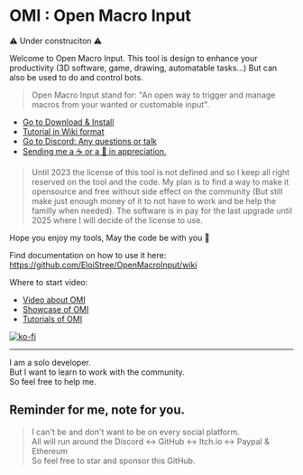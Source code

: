 # OMI : Open Macro Input  

⚠️ Under construciton ⚠️


Welcome to Open Macro Input.
This tool is design to enhance your productivity (3D software, game, drawing, automatable tasks...)
But can also be used to do and control bots. 

> Open Macro Input stand for: "An open way to trigger and manage macros from your wanted or customable input".

- [Go to Download & Install](https://openmacroinput.itch.io)
- [Tutorial in Wiki format](Wiki/Home)
- [Go to Discord: Any questions or talk](http://eloistree.page.link/talk)
- [Sending me a ☕ or a  🍺 in appreciation.](https://ko-fi.com/E1E21QCY5)

> Until 2023 the license of this tool is not defined and so I keep all right reserved on the tool and the code.
> My plan is to find a way to make it opensource and free without side effect on the community
> (But still make just enough money of it to not have to work and be help the familly when needed).
> The software is in pay for the last upgrade until 2025 where I will decide of the license to use.  
   
Hope you enjoy my tools, May the code be with you 🤘  

Find documentation on how to use it here:   
https://github.com/EloiStree/OpenMacroInput/wiki

Where to start video:
- [Video about OMI](https://odysee.com/@openmacroinput:1)
- [Showcase of OMI](https://open.lbry.com/@OpenMacroInputShowcase:5?r=9YPX9F8o7UYdBrFgBpqX3KVzcwnWpueG)
- [Tutorials of OMI](https://open.lbry.com/@OpenMacroInputHowToUse:f?r=9YPX9F8o7UYdBrFgBpqX3KVzcwnWpueG)
  
[![ko-fi](https://ko-fi.com/img/githubbutton_sm.svg)](https://ko-fi.com/E1E21QCY5)  

-------------------------------------------------

I am a solo developer.    
But I want to learn to work with the community.  
So feel free to help me.  

## Reminder for me, note for you.
> I can't be and don't want to be on every social platform.    
> All will run around the Discord <-> GitHub <-> Itch.io <-> Paypal & Ethereum  
> So feel free to star and sponsor this GitHub.  



